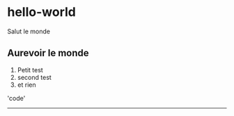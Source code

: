 # hello-world
Salut le monde
## Aurevoir le monde
1. Petit test
2. second test
3. et rien

'code'
<br>

---
